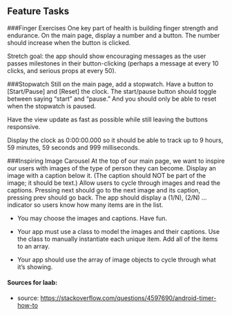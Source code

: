 ## Feature Tasks
###Finger Exercises
One key part of health is building finger strength and endurance. On the main page, display a number and a button. The number should increase when the button is clicked.

Stretch goal: the app should show encouraging messages as the user passes milestones in their button-clicking (perhaps a message at every 10 clicks, and serious props at every 50).

###Stopwatch
Still on the main page, add a stopwatch. Have a button to [Start/Pause] and [Reset] the clock. The start/pause button should toggle between saying “start” and “pause.” And you should only be able to reset when the stopwatch is paused.

Have the view update as fast as possible while still leaving the buttons responsive.

Display the clock as 0:00:00.000 so it should be able to track up to 9 hours, 59 minutes, 59 seconds and 999 milliseconds.

###Inspiring Image Carousel
At the top of our main page, we want to inspire our users with images of the type of person they can become. Display an image with a caption below it. (The caption should NOT be part of the image; it should be text.) Allow users to cycle through images and read the captions. Pressing next should go to the next image and its caption, pressing prev should go back. The app should display a (1/N), (2/N) … indicator so users know how many items are in the list.

* You may choose the images and captions. Have fun.

* Your app must use a class to model the images and their captions. Use the class to manually instantiate each unique item. Add all of the items to an array.

* Your app should use the array of image objects to cycle through what it’s showing.



#### Sources for laab:
* source: https://stackoverflow.com/questions/4597690/android-timer-how-to
